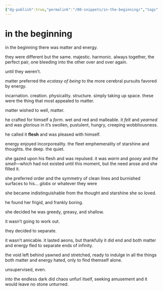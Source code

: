 ```yaml
---
{"dg-publish":true,"permalink":"/00-snippets/in-the-beginning/","tags":["#snippet","#waifu"],"created":"2024-12-05T15:36:32.820-06:00","updated":"2025-10-27T09:00:49.397-05:00"}
---
```


# in the beginning

in the beginning there was matter and energy.

they were different but the same. majestic. harmonic. always together, the perfect pair, one bleeding into the other over and over again.

until they weren’t.

matter preferred the *ecstasy of being* to the more cerebral pursuits favored by energy. 

incarnation. creation. physicality. structure. simply taking up space. these were the thing that most appealed to matter.

matter wished to well, matter.

he crafted for himself a *form*. wet and red and malleable. it *felt* and *yearned* and was *glorious* in it’s swollen, pustulent, hungry, creeping wobbliousness.

he called it **flesh** and was pleased with himself.

energy enjoyed incorporeality. the fleet emphemerality of starshine and thoughts. the deep. the quiet.

she gazed upon his flesh and was repulsed. it was *warm* and *gooey* and *the smell*—which had not existed until this moment, but the need arose and she filled it.

she preferred order and the symmetry of clean lines and burnished surfaces to his… *globs* or whatever they were

she became indistinguishable from the thought and starshine she so loved.

he found her frigid, and frankly boring.

she decided he was greedy, greasy, and shallow.

it wasn’t going to work out.

they decided to separate. 

it wasn’t amicable. it lasted aeons, but thankfully it did end and both matter and energy fled to separate ends of infinity.

the void left behind yawned and stretched, ready to indulge in all the things both matter and energy hated, only to find themself alone. 

unsupervised, even.

into the endless dark did chaos unfurl itself, seeking amusement and it would leave no stone unturned.